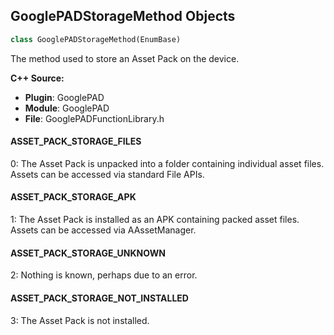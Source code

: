 ## GooglePADStorageMethod Objects

```python
class GooglePADStorageMethod(EnumBase)
```

The method used to store an Asset Pack on the device.

**C++ Source:**

- **Plugin**: GooglePAD
- **Module**: GooglePAD
- **File**: GooglePADFunctionLibrary.h

<a id="unreal.GooglePADStorageMethod.ASSET_PACK_STORAGE_FILES"></a>

#### ASSET_PACK_STORAGE_FILES

0: The Asset Pack is unpacked into a folder containing individual asset files. Assets can be accessed via standard File APIs.

<a id="unreal.GooglePADStorageMethod.ASSET_PACK_STORAGE_APK"></a>

#### ASSET_PACK_STORAGE_APK

1: The Asset Pack is installed as an APK containing packed asset files. Assets can be accessed via AAssetManager.

<a id="unreal.GooglePADStorageMethod.ASSET_PACK_STORAGE_UNKNOWN"></a>

#### ASSET_PACK_STORAGE_UNKNOWN

2: Nothing is known, perhaps due to an error.

<a id="unreal.GooglePADStorageMethod.ASSET_PACK_STORAGE_NOT_INSTALLED"></a>

#### ASSET_PACK_STORAGE_NOT_INSTALLED

3: The Asset Pack is not installed.

<a id="unreal.GooglePADCellularDataConfirmStatus"></a>
